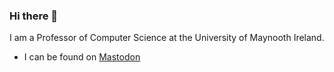 ### Hi there 👋

I am a Professor of Computer Science at the University of Maynooth Ireland.


- I can be found on <a rel="no follow me" href="https://mastodon.social/@RDahyot" target="_blank">Mastodon</a>

<!--
**Roznn/Roznn** is a ✨ _special_ ✨ repository because its `README.md` (this file) appears on your GitHub profile.

Here are some ideas to get you started:

- 🔭 I’m currently working on ...
- 🌱 I’m currently learning ...
- 👯 I’m looking to collaborate on ...
- 🤔 I’m looking for help with ...
- 💬 Ask me about ...
- 📫 How to reach me: ...
- 😄 Pronouns: ...
- ⚡ Fun fact: ...
-->
